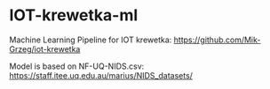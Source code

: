 # IOT-krewetka-ml
Machine Learning Pipeline for IOT krewetka:
https://github.com/Mik-Grzeg/iot-krewetka

Model is based on NF-UQ-NIDS.csv:
https://staff.itee.uq.edu.au/marius/NIDS_datasets/
